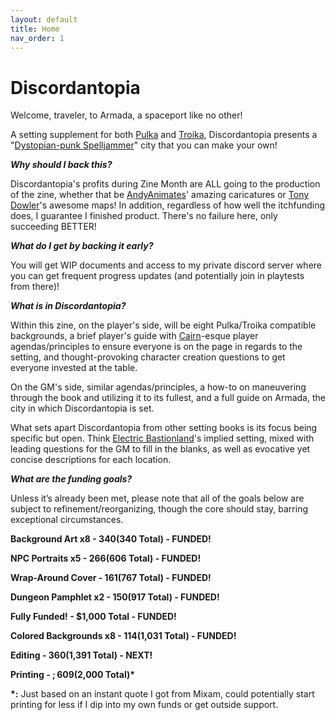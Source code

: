 ```yaml
---
layout: default
title: Home
nav_order: 1
---
```


# Discordantopia

Welcome, traveler, to Armada, a spaceport like no other! 

A setting supplement for both [Pulka](https://ozbrowning.itch.io/pulka) and [Troika](https://melsonian-arts-council.itch.io/troika-numinous-edition), Discordantopia presents a "[Dystopian-punk Spelljammer](https://twitter.com/SageCraft03/status/1484747564163420161?s=20&t=7hiCmc5M0pIM0s1WVKtuyw)" city that you can make your own!

_**Why should I back this?**_

Discordantopia's profits during Zine Month are ALL going to the production of the zine, whether that be [AndyAnimates](https://andyanimates.itch.io/)' amazing caricatures or [Tony Dowler](https://twitter.com/tonydowler)'s awesome maps! In addition, regardless of how well the itchfunding does, I guarantee I finished product. There's no failure here, only succeeding BETTER!

_**What do I get by backing it early?**_

You will get WIP documents and access to my private discord server where you can get frequent progress updates (and potentially join in playtests from there)!

_**What is in Discordantopia?**_

Within this zine, on the player's side, will be eight Pulka/Troika compatible backgrounds, a brief player's guide with [Cairn](https://yochaigal.itch.io/cairn)-esque player agendas/principles to ensure everyone is on the page in regards to the setting, and thought-provoking character creation questions to get everyone invested at the table.

On the GM's side, similar agendas/principles, a how-to on maneuvering through the book and utilizing it to its fullest, and a full guide on Armada, the city in which Discordantopia is set.

What sets apart Discordantopia from other setting books is its focus being specific but open. Think [Electric Bastionland](https://chrismcdee.itch.io/electric-bastionland)'s implied setting, mixed with leading questions for the GM to fill in the blanks, as well as evocative yet concise descriptions for each location.

_**What are the funding goals?**_

Unless it’s already been met, please note that all of the goals below are subject to refinement/reorganizing, though the core should stay, barring exceptional circumstances.

**Background Art x8 - $340 ($340 Total) - FUNDED!**

**NPC Portraits x5 - $266 ($606 Total) - FUNDED!**

**Wrap-Around Cover - $161 ($767 Total) - FUNDED!**

**Dungeon Pamphlet x2 - $150 ($917 Total) - FUNDED!**

**Fully Funded! - $1,000 Total - FUNDED!**

**Colored Backgrounds x8 - $114 ($1,031 Total) - FUNDED!**

**Editing - $360 ($1,391 Total) - NEXT!**

**Printing - $;609 ($2,000 Total)\***

**\*:** Just based on an instant quote I got from Mixam, could potentially start printing for less if I dip into my own funds or get outside support.